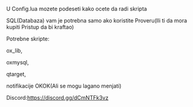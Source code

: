 U Config.lua mozete podeseti kako ocete da radi skripta


SQL(Databaza) vam je potrebna samo ako koristite Proveru(Ili ti da mora kupiti Pristup da bi kraftao)



Potrebne skripte:

ox_lib,

oxmysql,

qtarget,

notifikacije OKOK(Ali se mogu lagano menjati)

Discord:https://discord.gg/dCmNTFk3vz
